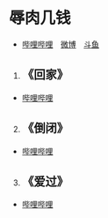# 辱肉几钱
* [哔哩哔哩](https://space.bilibili.com/50517852)&emsp;[微博](https://weibo.com/u/1890424604)&emsp;[斗鱼](https://v.douyu.com/author/JGdyNVZNyAXy)
1. ## 《回家》
* [哔哩哔哩](https://www.bilibili.com/video/BV1Mx411V74h)
2. ## 《倒闭》
* [哔哩哔哩](https://www.bilibili.com/video/BV1Tx411x7WB)
3. ## 《爱过》
* [哔哩哔哩](https://www.bilibili.com/video/BV1Dx411u7hV)
